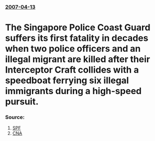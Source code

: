 ### [2007-04-13](/news/2007/04/13/index.md)

#  The Singapore Police Coast Guard suffers its first fatality in decades when two police officers and an illegal migrant are killed after their Interceptor Craft collides with a speedboat ferrying six illegal immigrants during a high-speed pursuit. 




### Source:

1. [SPF](http://www.spf.gov.sg/mic/2007/070414_podied.htm)
2. [CNA](http://www.channelnewsasia.com/stories/singaporelocalnews/view/270334/1/.html)

